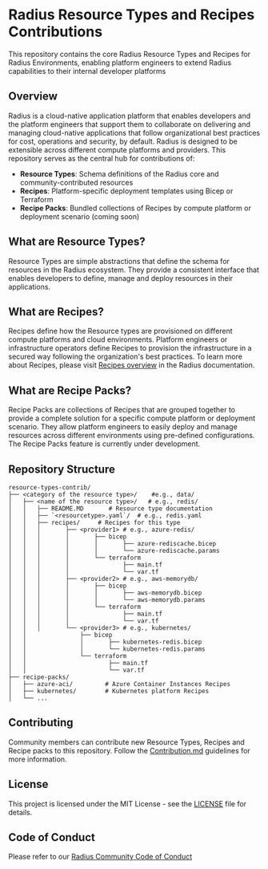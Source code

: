 # Radius Resource Types and Recipes Contributions

This repository contains the core Radius Resource Types and Recipes for Radius Environments, enabling platform engineers to extend Radius capabilities to their internal developer platforms

## Overview

Radius is a cloud-native application platform that enables developers and the platform engineers that support them to collaborate on delivering and managing cloud-native applications that follow organizational best practices for cost, operations and security, by default. Radius is designed to be extensible across different compute platforms and providers. This repository serves as the central hub for contributions of:

- **Resource Types**: Schema definitions of the Radius core and community-contributed resources
- **Recipes**: Platform-specific deployment templates using Bicep or Terraform
- **Recipe Packs**: Bundled collections of Recipes by compute platform or deployment scenario (coming soon)

## What are Resource Types?

Resource Types are simple abstractions that define the schema for resources in the Radius ecosystem. They provide a consistent interface that enables developers to define, manage and deploy resources in their applications.

## What are Recipes?

Recipes define how the Resource types are provisioned on different compute platforms and cloud environments. Platform engineers or infrastructure operators define Recipes to provision the infrastructure in a secured way following the organization's best practices. To learn more about Recipes, please visit [Recipes overview](https://docs.radapp.io/guides/recipes/overview/) in the Radius documentation.

## What are Recipe Packs?

Recipe Packs are collections of Recipes that are grouped together to provide a complete solution for a specific compute platform or deployment scenario. They allow platform engineers to easily deploy and manage resources across different environments using pre-defined configurations. The Recipe Packs feature is currently under development.

## Repository Structure

```
resource-types-contrib/
├── <category of the resource type>/    #e.g., data/
│   ├── <name of the resource type>/   # e.g., redis/
│   │   ├── README.MD       # Resource type documentation
│   │   ├── `<resourcetype>.yaml`/  # e.g., redis.yaml
│   │   ├── recipes/     # Recipes for this type
│   │   │       ├── <provider1> # e.g., azure-redis/
│   │   │       │       ├── bicep
│   │   │       │       │       ├── azure-rediscache.bicep
│   │   │       │       │       └── azure-rediscache.params
│   │   │       │       └── terraform
│   │   │       │               ├── main.tf
│   │   │       │               └── var.tf
│   │   │       ├── <provider2> # e.g., aws-memorydb/
│   │   │       │       ├── bicep
│   │   │       │       │       ├── aws-memorydb.bicep
│   │   │       │       │       └── aws-memorydb.params
│   │   │       │       └── terraform
│   │   │       │               ├── main.tf
│   │   │       │               └── var.tf
│   │   │       └── <provider3> # e.g., kubernetes/
│   │               ├── bicep
│   │               │       ├── kubernetes-redis.bicep
│   │               │       └── kubernetes-redis.params
│   │               └── terraform
│   │                       ├── main.tf
│   │                       └── var.tf
├── recipe-packs/
│   ├── azure-aci/         # Azure Container Instances Recipes
│   ├── kubernetes/        # Kubernetes platform Recipes
│   └── ...
```

## Contributing

Community members can contribute new Resource Types, Recipes and Recipe packs to this repository. Follow the [Contribution.md](CONTRIBUTING.MD) guidelines for more information.

## License

This project is licensed under the MIT License - see the [LICENSE](LICENSE) file for details.

## Code of Conduct

Please refer to our [Radius Community Code of Conduct](https://github.com/radius-project/radius/blob/main/CODE_OF_CONDUCT.md)
